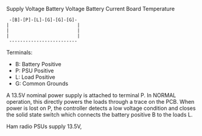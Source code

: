Supply Voltage
Battery Voltage
Battery Current
Board Temperature



```
 -[B]-[P]-[L]-[G]-[G]-[G]-
|                         |
|                         |
|                         |
 -------------------------
```

Terminals:

* B: Battery Positive
* P: PSU Positive
* L: Load Positive
* G: Common Grounds

A 13.5V nominal power supply is attached to terminal P. In NORMAL operation, this directly powers the loads through a trace on the PCB. When power is lost on P, the controller detects a low voltage condition and closes the solid state switch which connects the battery positive B to the loads L.



Ham radio PSUs supply 13.5V, 